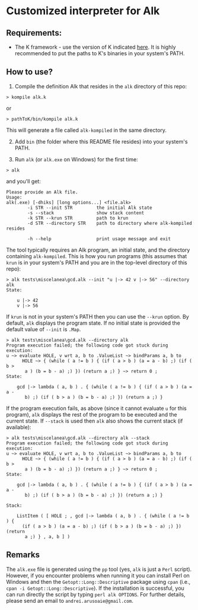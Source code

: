 Customized interpreter for Alk
==============================

Requirements:
-------------

* The K framework - use the version of K indicated [here](https://github.com/alk-language/k-semantics).
  It is highly recommended to put the paths to K's binaries in your system's PATH.

How to use?
-----------

1. Compile the definition Alk that resides in the `alk` directory of this repo:

```> kompile alk.k```

or 

```> pathToK/bin/kompile alk.k```

This will generate a file called `alk-kompiled` in the same directory.

2. Add `bin` (the folder where this README file resides) into your system's PATH.

3. Run `alk` (or `alk.exe` on Windows) for the first time:

```> alk```

and you'll get:
```
Please provide an Alk file.
Usage:
alk(.exe) [-dhiks] [long options...] <file.alk>
        -i STR --init STR         the initial Alk state
        -s --stack                show stack content
        -k STR --krun STR         path to krun
        -d STR --directory STR    path to directory where alk-kompiled resides

        -h --help                 print usage message and exit
```

The tool typically requires an Alk program, an initial state, and the directory containing `alk-kompiled`. 
This is how you run programs (this assumes that `krun` is in your system's PATH and you are in the top-level directory of this repo):

```
> alk tests\miscelanea\gcd.alk --init "u |-> 42 v |-> 56" --directory alk
State:

    u |-> 42
    v |-> 56
```

If `krun` is not in your system's PATH then you can use the `--krun` option.
By default, `alk` displays the program state. If no initial state is provided the default value of `--init` is `.Map`.

```
> alk tests\miscelanea\gcd.alk --directory alk
Program execution failed; the following code got stuck during execution:
u ~> evaluate HOLE, v wrt a, b to .ValueList ~> bindParams a, b to
      HOLE ~> { (while ( a != b ) { (if ( a > b ) (a = a - b) ;) (if ( b >
       a ) (b = b - a) ;) }) (return a ;) } ~> return 0 ;
State:

    gcd |-> lambda ( a, b ) . { (while ( a != b ) { (if ( a > b ) (a = a -
       b) ;) (if ( b > a ) (b = b - a) ;) }) (return a ;) }
```

If the program execution fails, as above (since it cannot evaluate `u` for this program), `alk` displays the rest of the program to be executed and the current state.
If `--stack` is used then `alk` also shows the current stack (if available):

```
> alk tests\miscelanea\gcd.alk --directory alk --stack
Program execution failed; the following code got stuck during execution:
u ~> evaluate HOLE, v wrt a, b to .ValueList ~> bindParams a, b to
      HOLE ~> { (while ( a != b ) { (if ( a > b ) (a = a - b) ;) (if ( b >
       a ) (b = b - a) ;) }) (return a ;) } ~> return 0 ;
State:

    gcd |-> lambda ( a, b ) . { (while ( a != b ) { (if ( a > b ) (a = a -
       b) ;) (if ( b > a ) (b = b - a) ;) }) (return a ;) }

Stack:

    ListItem ( [ HOLE ; , gcd |-> lambda ( a, b ) . { (while ( a != b ) {
      (if ( a > b ) (a = a - b) ;) (if ( b > a ) (b = b - a) ;) }) (return
       a ;) } , a, b ] )
```

Remarks
-------

The `alk.exe` file is generated using the `pp` tool (yes, `alk` is just a `Perl` script). 
However, if you encounter problems when running it you can install Perl on Windows and then the `Getopt::Long::Descriptive` package using `cpan` (i.e., `cpan -i Getopt::Long::Descriptive`). 
If the installation is successful, you can run directly the script by typing `perl alk OPTIONS`. For further details, please send an email to `andrei.arusoaie@gmail.com`.
